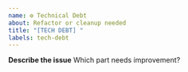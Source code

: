```yaml
---
name: ⚙️ Technical Debt
about: Refactor or cleanup needed
title: "[TECH DEBT] "
labels: tech-debt
---
```


**Describe the issue**
Which part needs improvement?
